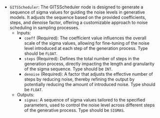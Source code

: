 - `GITSScheduler`: The GITSScheduler node is designed to generate a sequence of sigma values for guiding the noise levels in generative models. It adjusts the sequence based on the provided coefficients, steps, and denoise factor, offering a customizable approach to noise scheduling in sampling processes.
    - Inputs:
        - `coeff` (Required): The coefficient value influences the overall scale of the sigma values, allowing for fine-tuning of the noise level introduced at each step of the generation process. Type should be `FLOAT`.
        - `steps` (Required): Defines the total number of steps in the generation process, directly impacting the length and granularity of the sigma sequence. Type should be `INT`.
        - `denoise` (Required): A factor that adjusts the effective number of steps by reducing noise, thereby refining the output by potentially reducing the amount of introduced noise. Type should be `FLOAT`.
    - Outputs:
        - `sigmas`: A sequence of sigma values tailored to the specified parameters, used to control the noise level across different steps of the generative process. Type should be `SIGMAS`.
